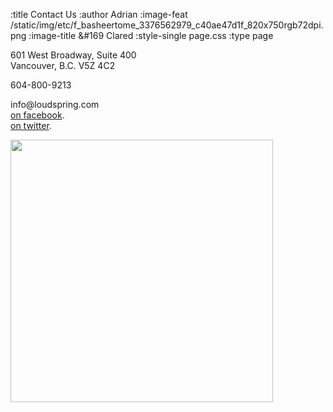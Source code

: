:title Contact Us
:author Adrian
:image-feat /static/img/etc/f_basheertome_3376562979_c40ae47d1f_820x750rgb72dpi.png
:image-title &#169 Clared
:style-single page.css
:type page

<p>601 West Broadway, Suite 400<br />
Vancouver, B.C. V5Z 4C2</p>
<p>604-800-9213</p>
info@loudspring.com</br>			
<a href="http://facebook.com/loudspringd">on facebook</a>.<br/>
<a href="http://twitter.com/loudspringd">on twitter</a>.</br>

<a href="http://maps.google.com/maps?q=601+West+Broadway,+Vancouver,+BC,+Canada&hl=en&sll=37.0625,-95.677068&sspn=39.320439,74.882813&oq=601+west+b&hnear=601+W+Broadway,+Vancouver,+British+Columbia+V5Z+4C2,+Canada&t=m&z=16"><img src="/static/img/etc/601Broadway_Map.jpg" width="420" height="420" /></a>